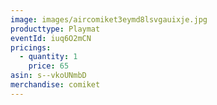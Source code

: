 ```yaml
---
image: images/aircomiket3eymd8lsvgauixje.jpg
producttype: Playmat
eventId: iuq6O2mCN
pricings:
  - quantity: 1
    price: 65
asin: s--vkoUNmbD
merchandise: comiket
---
```

